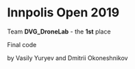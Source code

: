 # Innpolis Open 2019

Team **DVG_DroneLab** - the **1st** place

Final code

by Vasily Yuryev and Dmitrii Okoneshnikov
